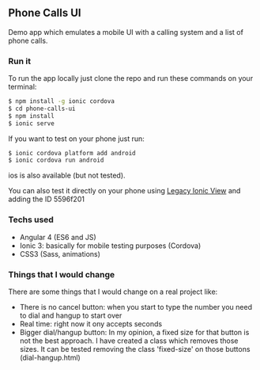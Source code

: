 ## Phone Calls UI

Demo app which emulates a mobile UI with a calling system and a list of phone calls.

### Run it

To run the app locally just clone the repo and run these commands on your terminal:

```bash
$ npm install -g ionic cordova
$ cd phone-calls-ui
$ npm install
$ ionic serve
```

If you want to test on your phone just run:
```bash
$ ionic cordova platform add android
$ ionic cordova run android
```
ios is also available (but not tested).

You can also test it directly on your phone using [Legacy Ionic View](https://play.google.com/store/apps/details?id=com.ionic.viewapp&hl=en_GB) and adding the ID 5596f201

### Techs used
- Angular 4 (ES6 and JS)
- Ionic 3: basically for mobile testing purposes (Cordova)
- CSS3 (Sass, animations)

### Things that I would change

There are some things that I would change on a real project like:
- There is no cancel button: when you start to type the number you need to dial and hangup to start over
- Real time: right now it ony accepts seconds
- Bigger dial/hangup button: In my opinion, a fixed size for that button is not the best approach. I have created a class which removes those sizes. It can be tested removing the class 'fixed-size' on those buttons (dial-hangup.html)
